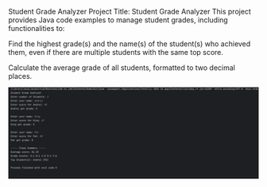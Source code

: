 Student Grade Analyzer
Project Title: Student Grade Analyzer
This project provides Java code examples to manage student grades, including functionalities to:

Find the highest grade(s) and the name(s) of the student(s) who achieved them, even if there are multiple students with the same top score.

Calculate the average grade of all students, formatted to two decimal places.

![img.png](https://github.com/Gmckevz/TU-Java-Session1-StudentGradeAnalyzer/blob/377df0c0dc6fb7f75704e48303c0df3ae92546b4/image/Output.png)
